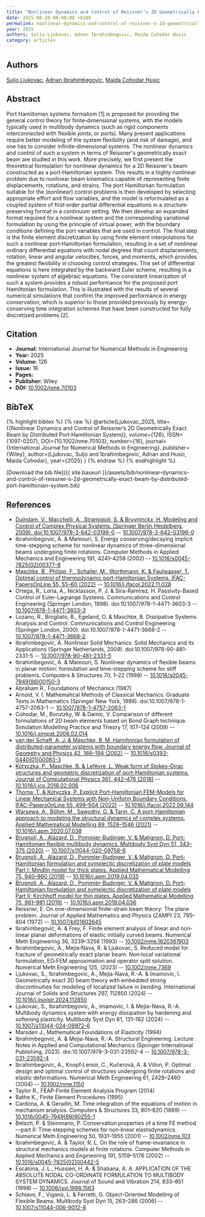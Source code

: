 ```yaml
---
title: "Nonlinear Dynamics and Control of Reissner's 2D Geometrically Exact Beam by Distributed Port‐Hamiltonian System"
date: 2025-08-20 00:00:00 +0100
permalink: nonlinear-dynamics-and-control-of-reissner-s-2d-geometrically-exact-beam-by-distributed-port-hamiltonian-system
year: 2025
authors: Suljo Ljukovac, Adnan Ibrahimbegovic, Maida Cohodar Husic
category: articles
---
```

 
## Authors
[Suljo Ljukovac](authors/suljo-ljukovac), [Adnan Ibrahimbegovic](authors/adnan-ibrahimbegovic), [Maida Cohodar Husic](authors/maida-cohodar)
 
## Abstract
Port Hamiltonian systems formalism [1] is proposed for providing the general control theory for finite‐dimensional systems, with the models typically used in multibody dynamics (such as rigid components interconnected with flexible joints, or ports). Many present applications require better modeling of the system flexibility (and risk of damage), and one has to consider infinite‐dimensional systems. The nonlinear dynamics and control of such a system in terms of Reissner's geometrically exact beam are studied in this work. More precisely, we first present the theoretical formulation for nonlinear dynamics for a 2D Reissner's beam constructed as a port‐Hamiltonian system. This results in a highly nonlinear problem due to nonlinear beam kinematics capable of representing finite displacements, rotations, and strains. The port Hamiltonian formulation suitable for the (nonlinear) control problems is then developed by selecting appropriate effort and flow variables, and the model is reformulated as a coupled system of first‐order partial differential equations in a structure‐preserving format in a continuum setting. We then develop an expanded format required for a nonlinear system and the corresponding variational formulation by using the principle of virtual power, with the boundary conditions defining the port variables that are used in control. The final step is the finite element discretization by using finite element interpolations for such a nonlinear port‐Hamiltonian formulation, resulting in a set of nonlinear ordinary differential equations with nodal degrees that count displacements, rotation, linear and angular velocities, forces, and moments, which provides the greatest flexibility in choosing control strategies. This set of differential equations is here integrated by the backward Euler scheme, resulting in a nonlinear system of algebraic equations. The consistent linearization of such a system provides a robust performance for the proposed port Hamiltonian formulation. This is illustrated with the results of several numerical simulations that confirm the improved performance in energy conservation, which is superior to those provided previously by energy‐conserving time integration schemes that have been constructed for fully discretized problems [2].
 
## Citation
- **Journal:** International Journal for Numerical Methods in Engineering
- **Year:** 2025
- **Volume:** 126
- **Issue:** 16
- **Pages:** 
- **Publisher:** Wiley
- **DOI:** [10.1002/nme.70103](https://doi.org/10.1002/nme.70103)
 
## BibTeX
{% highlight bibtex %}
{% raw %}
@article{Ljukovac_2025,
  title={{Nonlinear Dynamics and Control of Reissner’s 2D Geometrically Exact Beam by Distributed Port‐Hamiltonian System}},
  volume={126},
  ISSN={1097-0207},
  DOI={10.1002/nme.70103},
  number={16},
  journal={International Journal for Numerical Methods in Engineering},
  publisher={Wiley},
  author={Ljukovac, Suljo and Ibrahimbegovic, Adnan and Husic, Maida Cohodar},
  year={2025}
}
{% endraw %}
{% endhighlight %}
 
[Download the bib file]({{ site.baseurl }}/assets/bib/nonlinear-dynamics-and-control-of-reissner-s-2d-geometrically-exact-beam-by-distributed-port-hamiltonian-system.bib)
 
## References
- [Duindam, V., Macchelli, A., Stramigioli, S. & Bruyninckx, H. Modeling and Control of Complex Physical Systems. (Springer Berlin Heidelberg, 2009). doi:10.1007/978-3-642-03196-0](modeling-and-control-of-complex-physical-systems) -- [10.1007/978-3-642-03196-0](https://doi.org/10.1007/978-3-642-03196-0)
- Ibrahimbegovic, A. & Mamouri, S. Energy conserving/decaying implicit time-stepping scheme for nonlinear dynamics of three-dimensional beams undergoing finite rotations. Computer Methods in Applied Mechanics and Engineering 191, 4241–4258 (2002) -- [10.1016/s0045-7825(02)00377-8](https://doi.org/10.1016/s0045-7825(02)00377-8)
- [Maschke, B., Philipp, F., Schaller, M., Worthmann, K. & Faulwasser, T. Optimal control of thermodynamic port-Hamiltonian Systems. IFAC-PapersOnLine 55, 55–60 (2022)](optimal-control-of-thermodynamic-port-hamiltonian-systems) -- [10.1016/j.ifacol.2022.11.028](https://doi.org/10.1016/j.ifacol.2022.11.028)
- Ortega, R., Loría, A., Nicklasson, P. J. & Sira-Ramírez, H. Passivity-Based Control of Euler-Lagrange Systems. Communications and Control Engineering (Springer London, 1998). doi:10.1007/978-1-4471-3603-3 -- [10.1007/978-1-4471-3603-3](https://doi.org/10.1007/978-1-4471-3603-3)
- Lozano, R., Brogliato, B., Egeland, O. & Maschke, B. Dissipative Systems Analysis and Control. Communications and Control Engineering (Springer London, 2000). doi:10.1007/978-1-4471-3668-2 -- [10.1007/978-1-4471-3668-2](https://doi.org/10.1007/978-1-4471-3668-2)
- Ibrahimbegovic, A. Nonlinear Solid Mechanics. Solid Mechanics and its Applications (Springer Netherlands, 2009). doi:10.1007/978-90-481-2331-5 -- [10.1007/978-90-481-2331-5](https://doi.org/10.1007/978-90-481-2331-5)
- Ibrahimbegović, A. & Mamouri, S. Nonlinear dynamics of flexible beams in planar motion: formulation and time-stepping scheme for stiff problems. Computers &amp; Structures 70, 1–22 (1999) -- [10.1016/s0045-7949(98)00150-3](https://doi.org/10.1016/s0045-7949(98)00150-3)
- Abraham R., Foundations of Mechanics (1987)
- Arnold, V. I. Mathematical Methods of Classical Mechanics. Graduate Texts in Mathematics (Springer New York, 1989). doi:10.1007/978-1-4757-2063-1 -- [10.1007/978-1-4757-2063-1](https://doi.org/10.1007/978-1-4757-2063-1)
- Cohodar, M., Borutzky, W. & Damic, V. Comparison of different formulations of 2D beam elements based on Bond Graph technique. Simulation Modelling Practice and Theory 17, 107–124 (2009) -- [10.1016/j.simpat.2008.02.014](https://doi.org/10.1016/j.simpat.2008.02.014)
- [van der Schaft, A. J. & Maschke, B. M. Hamiltonian formulation of distributed-parameter systems with boundary energy flow. Journal of Geometry and Physics 42, 166–194 (2002)](hamiltonian-formulation-of-distributed-parameter-systems-with-boundary-energy-flow) -- [10.1016/s0393-0440(01)00083-3](https://doi.org/10.1016/s0393-0440(01)00083-3)
- [Kotyczka, P., Maschke, B. & Lefèvre, L. Weak form of Stokes–Dirac structures and geometric discretization of port-Hamiltonian systems. Journal of Computational Physics 361, 442–476 (2018)](weak-form-of-stokes-dirac-structures-and-geometric-discretization-of-port-hamiltonian-systems) -- [10.1016/j.jcp.2018.02.006](https://doi.org/10.1016/j.jcp.2018.02.006)
- [Thoma, T. & Kotyczka, P. Explicit Port-Hamiltonian FEM-Models for Linear Mechanical Systems with Non-Uniform Boundary Conditions. IFAC-PapersOnLine 55, 499–504 (2022)](explicit-port-hamiltonian-fem-models-for-linear-mechanical-systems-with-non-uniform-boundary-conditions) -- [10.1016/j.ifacol.2022.09.144](https://doi.org/10.1016/j.ifacol.2022.09.144)
- [Warsewa, A., Böhm, M., Sawodny, O. & Tarín, C. A port-Hamiltonian approach to modeling the structural dynamics of complex systems. Applied Mathematical Modelling 89, 1528–1546 (2021)](a-port-hamiltonian-approach-to-modeling-the-structural-dynamics-of-complex-systems) -- [10.1016/j.apm.2020.07.038](https://doi.org/10.1016/j.apm.2020.07.038)
- [Brugnoli, A., Alazard, D., Pommier-Budinger, V. & Matignon, D. Port-Hamiltonian flexible multibody dynamics. Multibody Syst Dyn 51, 343–375 (2020)](port-hamiltonian-flexible-multibody-dynamics) -- [10.1007/s11044-020-09758-6](https://doi.org/10.1007/s11044-020-09758-6)
- [Brugnoli, A., Alazard, D., Pommier-Budinger, V. & Matignon, D. Port-Hamiltonian formulation and symplectic discretization of plate models Part I: Mindlin model for thick plates. Applied Mathematical Modelling 75, 940–960 (2019)](port-hamiltonian-formulation-and-symplectic-discretization-of-plate-models-part-i-mindlin-model-for-thick-plates) -- [10.1016/j.apm.2019.04.035](https://doi.org/10.1016/j.apm.2019.04.035)
- [Brugnoli, A., Alazard, D., Pommier-Budinger, V. & Matignon, D. Port-Hamiltonian formulation and symplectic discretization of plate models Part II: Kirchhoff model for thin plates. Applied Mathematical Modelling 75, 961–981 (2019)](port-hamiltonian-formulation-and-symplectic-discretization-of-plate-models-part-ii-kirchhoff-model-for-thin-plates) -- [10.1016/j.apm.2019.04.036](https://doi.org/10.1016/j.apm.2019.04.036)
- Reissner, E. On one-dimensional finite-strain beam theory: The plane problem. Journal of Applied Mathematics and Physics (ZAMP) 23, 795–804 (1972) -- [10.1007/bf01602645](https://doi.org/10.1007/bf01602645)
- Ibrahimbegović, A. & Frey, F. Finite element analysis of linear and non‐linear planar deformations of elastic initially curved beams. Numerical Meth Engineering 36, 3239–3258 (1993) -- [10.1002/nme.1620361903](https://doi.org/10.1002/nme.1620361903)
- Ibrahimbegovic, A., Mejia‐Nava, R. & Ljukovac, S. Reduced model for fracture of geometrically exact planar beam: Non‐local variational formulation, ED‐FEM approximation and operator split solution. Numerical Meth Engineering 125, (2023) -- [10.1002/nme.7369](https://doi.org/10.1002/nme.7369)
- Ljukovac, S., Ibrahimbegovic, A., Mejia-Nava, R.-A. & Imamovic, I. Geometrically exact 3D beam theory with embedded strong discontinuities for modeling of localized failure in bending. International Journal of Solids and Structures 297, 112850 (2024) -- [10.1016/j.ijsolstr.2024.112850](https://doi.org/10.1016/j.ijsolstr.2024.112850)
- Ljukovac, S., Ibrahimbegovic, A., Imamovic, I. & Mejia-Nava, R.-A. Multibody dynamics system with energy dissipation by hardening and softening plasticity. Multibody Syst Dyn 61, 131–162 (2024) -- [10.1007/s11044-024-09972-6](https://doi.org/10.1007/s11044-024-09972-6)
- Marsden J., Mathematical Foundations of Elasticity (1994)
- Ibrahimbegovic, A. & Mejia-Nava, R.-A. Structural Engineering. Lecture Notes in Applied and Computational Mechanics (Springer International Publishing, 2023). doi:10.1007/978-3-031-23592-4 -- [10.1007/978-3-031-23592-4](https://doi.org/10.1007/978-3-031-23592-4)
- Ibrahimbegovic, A., Knopf‐Lenoir, C., Kučerová, A. & Villon, P. Optimal design and optimal control of structures undergoing finite rotations and elastic deformations. Numerical Meth Engineering 61, 2428–2460 (2004) -- [10.1002/nme.1150](https://doi.org/10.1002/nme.1150)
- Taylor R., FEAP‐Finite Element Analysis Program (2014)
- Bathe K., Finite Element Procedures (1995)
- Cardona, A. & Geradin, M. Time integration of the equations of motion in mechanism analysis. Computers &amp; Structures 33, 801–820 (1989) -- [10.1016/0045-7949(89)90255-1](https://doi.org/10.1016/0045-7949(89)90255-1)
- Betsch, P. & Steinmann, P. Conservation properties of a time FE method—part II: Time‐stepping schemes for non‐linear elastodynamics. Numerical Meth Engineering 50, 1931–1955 (2001) -- [10.1002/nme.103](https://doi.org/10.1002/nme.103)
- Ibrahimbegovic, A. & Taylor, R. L. On the role of frame-invariance in structural mechanics models at finite rotations. Computer Methods in Applied Mechanics and Engineering 191, 5159–5176 (2002) -- [10.1016/s0045-7825(02)00442-5](https://doi.org/10.1016/s0045-7825(02)00442-5)
- Escalona, J. L., Hussien, H. A. & Shabana, A. A. APPLICATION OF THE ABSOLUTE NODAL CO-ORDINATE FORMULATION TO MULTIBODY SYSTEM DYNAMICS. Journal of Sound and Vibration 214, 833–851 (1998) -- [10.1006/jsvi.1998.1563](https://doi.org/10.1006/jsvi.1998.1563)
- Schiavo, F., Viganò, L. & Ferretti, G. Object-Oriented Modelling of Flexible Beams. Multibody Syst Dyn 15, 263–286 (2006) -- [10.1007/s11044-006-9012-8](https://doi.org/10.1007/s11044-006-9012-8)

